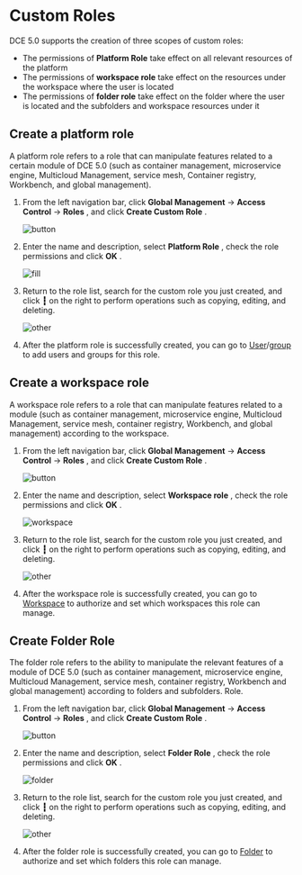 # Custom Roles

DCE 5.0 supports the creation of three scopes of custom roles:

- The permissions of **Platform Role** take effect on all relevant resources of the platform
- The permissions of **workspace role** take effect on the resources under the workspace where the user is located
- The permissions of **folder role** take effect on the folder where the user is located and the subfolders and workspace resources under it

## Create a platform role

A platform role refers to a role that can manipulate features related to a certain module of DCE 5.0 (such as container management, microservice engine, Multicloud Management, service mesh, Container registry, Workbench, and global management).

1. From the left navigation bar, click __Global Management__ -> __Access Control__ -> __Roles__ , and click __Create Custom Role__ .

    ![button](https://docs.daocloud.io/daocloud-docs-images/docs/en/docs/ghippo/images/custom01.png)

1. Enter the name and description, select __Platform Role__ , check the role permissions and click __OK__ .

    ![fill](https://docs.daocloud.io/daocloud-docs-images/docs/en/docs/ghippo/images/custom02.png)

1. Return to the role list, search for the custom role you just created, and click __┇__ on the right to perform operations such as copying, editing, and deleting.

    ![other](https://docs.daocloud.io/daocloud-docs-images/docs/en/docs/ghippo/images/custom03.png)

1. After the platform role is successfully created, you can go to [User](user.md)/[group](group.md) to add users and groups for this role.

## Create a workspace role

A workspace role refers to a role that can manipulate features related to a module (such as container management, microservice engine, Multicloud Management, service mesh, container registry, Workbench, and global management) according to the workspace.

1. From the left navigation bar, click __Global Management__ -> __Access Control__ -> __Roles__ , and click __Create Custom Role__ .

    ![button](https://docs.daocloud.io/daocloud-docs-images/docs/en/docs/ghippo/images/custom01.png)

1. Enter the name and description, select __Workspace role__ , check the role permissions and click __OK__ .

    ![workspace](https://docs.daocloud.io/daocloud-docs-images/docs/en/docs/ghippo/images/custom04.png)

1. Return to the role list, search for the custom role you just created, and click __┇__ on the right to perform operations such as copying, editing, and deleting.

    ![other](https://docs.daocloud.io/daocloud-docs-images/docs/en/docs/ghippo/images/custom05.png)

1. After the workspace role is successfully created, you can go to [Workspace](../workspace/workspace.md) to authorize and set which workspaces this role can manage.

## Create Folder Role

The folder role refers to the ability to manipulate the relevant features of a module of DCE 5.0 (such as container management, microservice engine, Multicloud Management, service mesh, container registry, Workbench and global management) according to folders and subfolders. Role.

1. From the left navigation bar, click __Global Management__ -> __Access Control__ -> __Roles__ , and click __Create Custom Role__ .

    ![button](https://docs.daocloud.io/daocloud-docs-images/docs/en/docs/ghippo/images/custom01.png)

1. Enter the name and description, select __Folder Role__ , check the role permissions and click __OK__ .

    ![folder](https://docs.daocloud.io/daocloud-docs-images/docs/en/docs/ghippo/images/custom06.png)

1. Return to the role list, search for the custom role you just created, and click __┇__ on the right to perform operations such as copying, editing, and deleting.

    ![other](https://docs.daocloud.io/daocloud-docs-images/docs/en/docs/ghippo/images/custom07.png)

1. After the folder role is successfully created, you can go to [Folder](../workspace/folders.md) to authorize and set which folders this role can manage.
